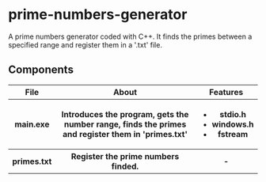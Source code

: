<h1>prime-numbers-generator</h1>
<p>A prime numbers generator coded with C++. It finds the primes between a specified range and register them in a '.txt' file.</p>

<h2>Components</h2>
  <table>
    <tr>
      <th>File</th>
      <th>About</th>
      <th>Features</th>
     </tr>
  <tr>
    <th>main.exe</th>
    <th>Introduces the program, gets the number range, finds the primes and register them in 'primes.txt'</th>
    <th>
      <ul>
        <li>stdio.h</li>
        <li>windows.h</li>
        <li>fstream</li>
      </ul>
    </th>
  </tr>
  <tr>
    <th>primes.txt</th>
    <th>Register the prime numbers finded.</th>
    <th>-</th>
    
  </table>
  
